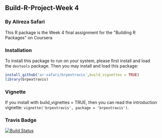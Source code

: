 ## Build-R-Project-Week 4
### By Alireza Safari

This R package is the Week 4 final assignment for the "Building R Packages" on Coursera

### Installation

To install this package to run on your system, please first install and load the `devtools` package. Then you may install and load this package:

```R
install_github('ar-safari/brpextravis',build_vignettes = TRUE)
library(brpextravis)
```

### Vignette

If you install with build_vignettes = TRUE, then you can read the introduction vignette: `vignette('brpextravis', package = 'brpextravis')`.


### Travis Badge

[![Build Status](https://travis-ci.org/ar-safari/brpextravis.svg?branch=master)](https://travis-ci.org/ar-safari/brpextravis)
